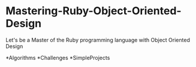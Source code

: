 # Mastering-Ruby-Object-Oriented-Design
Let's be a Master of the Ruby programming language with Object Oriented Design

*Algorithms
*Challenges
*SimpleProjects
